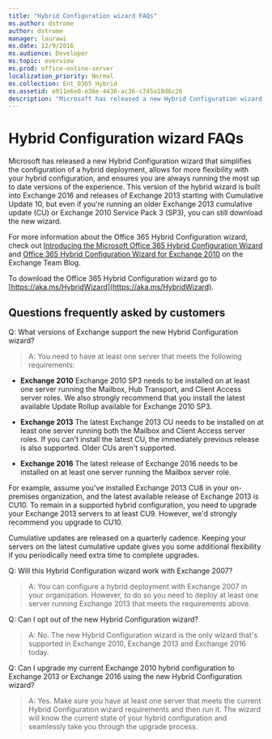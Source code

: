 ```yaml
---
title: "Hybrid Configuration wizard FAQs"
ms.author: dstrome
author: dstrome
manager: laurawi
ms.date: 12/9/2016
ms.audience: Developer
ms.topic: overview
ms.prod: office-online-server
localization_priority: Normal
ms.collection: Ent_O365_Hybrid
ms.assetid: e911e6e0-e36e-4430-ac36-c745a10d6c26
description: "Microsoft has released a new Hybrid Configuration wizard that simplifies the configuration of a hybrid deployment, allows for more flexibility with your hybrid configuration, and ensures you are always running the most up to date versions of the experience. This version of the hybrid wizard is built into Exchange 2016 and releases of Exchange 2013 starting with Cumulative Update 10, but even if you're running an older Exchange 2013 cumulative update (CU) or Exchange 2010 Service Pack 3 (SP3), you can still download the new wizard."
---
```


# Hybrid Configuration wizard FAQs

Microsoft has released a new Hybrid Configuration wizard that simplifies the configuration of a hybrid deployment, allows for more flexibility with your hybrid configuration, and ensures you are always running the most up to date versions of the experience. This version of the hybrid wizard is built into Exchange 2016 and releases of Exchange 2013 starting with Cumulative Update 10, but even if you're running an older Exchange 2013 cumulative update (CU) or Exchange 2010 Service Pack 3 (SP3), you can still download the new wizard.
  
For more information about the Office 365 Hybrid Configuration wizard, check out [Introducing the Microsoft Office 365 Hybrid Configuration Wizard](https://go.microsoft.com/fwlink/?LinkId=717122) and [Office 365 Hybrid Configuration Wizard for Exchange 2010](https://go.microsoft.com/fwlink/?LinkId=730687) on the Exchange Team Blog. 
  
To download the Office 365 Hybrid Configuration wizard go to [https://aka.ms/HybridWizard](https://aka.ms/HybridWizard).
  
## Questions frequently asked by customers

Q: What versions of Exchange support the new Hybrid Configuration wizard?
  
> A: You need to have at least one server that meets the following requirements: 
    
- **Exchange 2010** Exchange 2010 SP3 needs to be installed on at least one server running the Mailbox, Hub Transport, and Client Access server roles. We also strongly recommend that you install the latest available Update Rollup available for Exchange 2010 SP3. 
    
- **Exchange 2013** The latest Exchange 2013 CU needs to be installed on at least one server running both the Mailbox and Client Access server roles. If you can't install the latest CU, the immediately previous release is also supported. Older CUs aren't supported. 
    
- **Exchange 2016** The latest release of Exchange 2016 needs to be installed on at least one server running the Mailbox server role. 
    
For example, assume you've installed Exchange 2013 CU8 in your on-premises organization, and the latest available release of Exchange 2013 is CU10. To remain in a supported hybrid configuration, you need to upgrade your Exchange 2013 servers to at least CU9. However, we'd strongly recommend you upgrade to CU10. 
    
Cumulative updates are released on a quarterly cadence. Keeping your servers on the latest cumulative update gives you some additional flexibility if you periodically need extra time to complete upgrades. 
    
Q: Will this Hybrid Configuration wizard work with Exchange 2007? 
  
> A: You can configure a hybrid deployment with Exchange 2007 in your organization. However, to do so you need to deploy at least one server running Exchange 2013 that meets the requirements above.
    
Q: Can I opt out of the new Hybrid Configuration wizard?
  
> A: No. The new Hybrid Configuration wizard is the only wizard that's supported in Exchange 2010, Exchange 2013 and Exchange 2016 today. 
    
Q: Can I upgrade my current Exchange 2010 hybrid configuration to Exchange 2013 or Exchange 2016 using the new Hybrid Configuration wizard? 
  
> A: Yes. Make sure you have at least one server that meets the current Hybrid Configuration wizard requirements and then run it. The wizard will know the current state of your hybrid configuration and seamlessly take you through the upgrade process.
    

